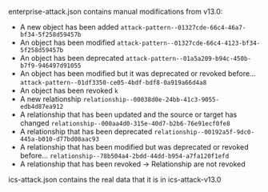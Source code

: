 enterprise-attack.json contains manual modifications from v13.0:
- A new object has been added `attack-pattern--01327cde-66c4-46a7-bf34-5f258d59457b`
- An object has been modified `attack-pattern--01327cde-66c4-4123-bf34-5f258d59457b`
- An object has been deprecated `attack-pattern--01a5a209-b94c-450b-b7f9-946497d91055`
- An object has been modified but it was deprecated or revoked before… `attack-pattern--01df3350-ce05-4bdf-bdf8-0a919a66d4a8`
- An object has been revoked `k`
- A new relationship `relationship--00038d0e-24bb-41c3-9055-edb4d87ea912`
- A relationship that has been updated and the source or target has changed `relationship--000aa4d0-315e-40d7-b2b6-76e91ecf0fe8`
- A relationship that has been deprecated `relationship--00192a5f-9dc0-445a-b010-d77bd08aac93`
- A relationship that has been modified but was deprecated or revoked before… `relationship--78b504a4-2bdd-44dd-b954-a7fa120f1efd`
- A relationship that has been revoked → Relationship are not revoked

ics-attack.json contains the real data that it is in ics-attack-v13.0
